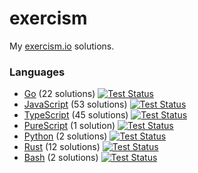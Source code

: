 # exercism

My [exercism.io](https://exercism.io) solutions.

### Languages
- [Go](./go) (22 solutions) [![Test Status](https://github.com/ffflorian/exercism/workflows/Go%20tests/badge.svg)](https://github.com/ffflorian/exercism/actions/)
- [JavaScript](./javascript) (53 solutions) [![Test Status](https://github.com/ffflorian/exercism/workflows/JavaScript%20tests/badge.svg)](https://github.com/ffflorian/exercism/actions/)
- [TypeScript](./typescript) (45 solutions) [![Test Status](https://github.com/ffflorian/exercism/workflows/TypeScript%20tests/badge.svg)](https://github.com/ffflorian/exercism/actions/)
- [PureScript](./purescript) (1 solution) [![Test Status](https://github.com/ffflorian/exercism/workflows/PureScript%20tests/badge.svg)](https://github.com/ffflorian/exercism/actions/)
- [Python](./python) (2 solutions) [![Test Status](https://github.com/ffflorian/exercism/workflows/Python%20tests/badge.svg)](https://github.com/ffflorian/exercism/actions/)
- [Rust](./rust) (12 solutions) [![Test Status](https://github.com/ffflorian/exercism/workflows/Rust%20tests/badge.svg)](https://github.com/ffflorian/exercism/actions/)
- [Bash](./bash) (2 solutions) [![Test Status](https://github.com/ffflorian/exercism/workflows/Bash%20tests/badge.svg)](https://github.com/ffflorian/exercism/actions/)
